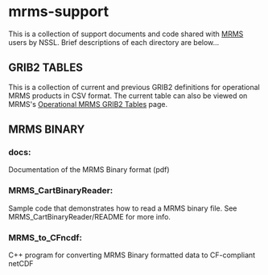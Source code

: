 # mrms-support
This is a collection of support documents and code shared with [MRMS](https://nssl.noaa.gov/projects/mrms/) users by NSSL.
Brief descriptions of each directory are below...


## GRIB2 TABLES
This is a collection of current and previous GRIB2 definitions for operational MRMS products in CSV format.
The current table can also be viewed on MRMS's [Operational MRMS GRIB2 Tables](https://nssl.noaa.gov/projects/mrms/operational/tables.php) page.


## MRMS BINARY
### docs: 
Documentation of the MRMS Binary format (pdf)
### MRMS_CartBinaryReader: 
Sample code that demonstrates how to read a MRMS binary file. See MRMS_CartBinaryReader/README for more info.
### MRMS_to_CFncdf:  
C++ program for converting MRMS Binary formatted data to CF-compliant netCDF
